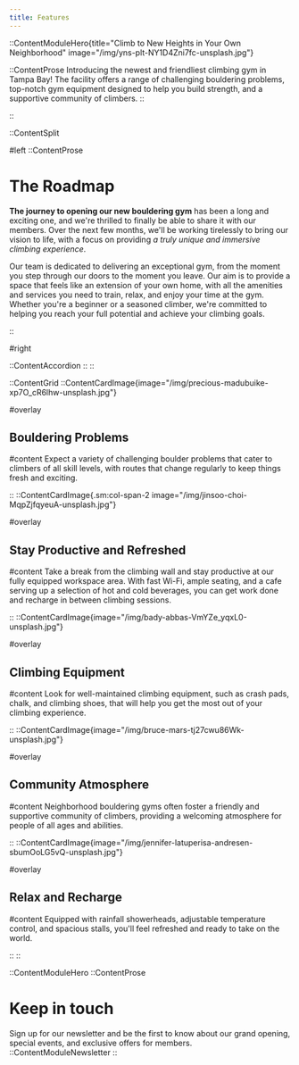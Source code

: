 ```yaml
---
title: Features
---
```


::ContentModuleHero{title="Climb to New Heights in Your Own Neighborhood" image="/img/yns-plt-NY1D4Zni7fc-unsplash.jpg"}

::ContentProse
Introducing the newest and friendliest climbing gym in Tampa Bay! The facility offers a range of challenging bouldering problems, top-notch gym equipment designed to help you build strength, and a supportive community of climbers.
::

::

::ContentSplit

#left
::ContentProse

# The Roadmap

**The journey to opening our new bouldering gym** has been a long and exciting one, and we're thrilled to finally be able to share it with our members. Over the next few months, we'll be working tirelessly to bring our vision to life, with a focus on providing _a truly unique and immersive climbing experience_.

Our team is dedicated to delivering an exceptional gym, from the moment you step through our doors to the moment you leave. Our aim is to provide a space that feels like an extension of your own home, with all the amenities and services you need to train, relax, and enjoy your time at the gym. Whether you're a beginner or a seasoned climber, we're committed to helping you reach your full potential and achieve your climbing goals.

::

#right

::ContentAccordion
::
::

<a id="features"></a>
::ContentGrid
::ContentCardImage{image="/img/precious-madubuike-xp7O_cR6lhw-unsplash.jpg"}

#overlay

## Bouldering Problems

#content
Expect a variety of challenging boulder problems that cater to climbers of all skill levels, with routes that change regularly to keep things fresh and exciting.

::
::ContentCardImage{.sm:col-span-2 image="/img/jinsoo-choi-MqpZjfqyeuA-unsplash.jpg"}

#overlay

## Stay Productive and Refreshed

#content
Take a break from the climbing wall and stay productive at our fully equipped workspace area. With fast Wi-Fi, ample seating, and a cafe serving up a selection of hot and cold beverages, you can get work done and recharge in between climbing sessions.

::
::ContentCardImage{image="/img/bady-abbas-VmYZe_yqxL0-unsplash.jpg"}

#overlay

## Climbing Equipment

#content
Look for well-maintained climbing equipment, such as crash pads, chalk, and climbing shoes, that will help you get the most out of your climbing experience.

::
::ContentCardImage{image="/img/bruce-mars-tj27cwu86Wk-unsplash.jpg"}

#overlay

## Community Atmosphere

#content
Neighborhood bouldering gyms often foster a friendly and supportive community of climbers, providing a welcoming atmosphere for people of all ages and abilities.

::
::ContentCardImage{image="/img/jennifer-latuperisa-andresen-sbumOoLG5vQ-unsplash.jpg"}

#overlay

## Relax and Recharge

#content
Equipped with rainfall showerheads, adjustable temperature control, and spacious stalls, you'll feel refreshed and ready to take on the world.

::
::

::ContentModuleHero
::ContentProse

# Keep in touch

Sign up for our newsletter and be the first to know about our grand opening, special events, and exclusive offers for members.
::ContentModuleNewsletter
::
